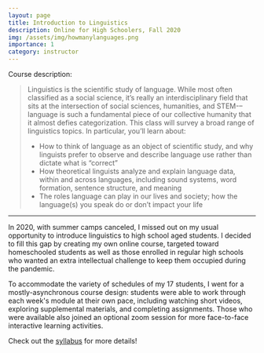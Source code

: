```yaml
---
layout: page
title: Introduction to Linguistics
description: Online for High Schoolers, Fall 2020
img: /assets/img/howmanylanguages.png
importance: 1
category: instructor
---
```


Course description:

>Linguistics is the scientific study of language. While most often classified as a social science, it’s really an interdisciplinary field that sits at the intersection of social sciences, humanities, and STEM-–language is such a fundamental piece of our collective humanity that it almost defies categorization.
This class will survey a broad range of linguistics topics. In particular, you’ll learn about:
> * How to think of language as an object of scientific study, and why linguists prefer to observe and describe language use rather than dictate what is “correct”
> * How theoretical linguists analyze and explain language data, within and across languages, including sound systems, word formation, sentence structure, and meaning
> * The roles language can play in our lives and society; how the language(s) you speak do or don’t impact your life

---

In 2020, with summer camps canceled, I missed out on my usual opportunity to introduce linguistics to high school aged students. I decided to fill this gap by creating my own online course, targeted toward homeschooled students as well as those enrolled in regular high schools who wanted an extra intellectual challenge to keep them occupied during the pandemic.

To accommodate the variety of schedules of my 17 students, I went for a mostly-asynchronous course design: students were able to work through each week's module at their own pace, including watching short videos, exploring supplemental materials, and completing assignments. Those who were available also joined an optional zoom session for more face-to-face interactive learning activities.

Check out the [syllabus](../../assets/pdf/lingsyllabus_F20.pdf) for more details!